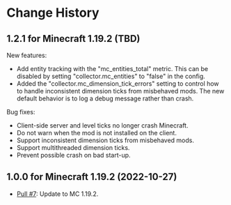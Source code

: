 
Change History
==============


1.2.1 for Minecraft 1.19.2 (TBD)
---------------------------------------

New features:

- Add entity tracking with the "mc_entities_total" metric. This can be disabled by setting "collector.mc_entities" to "false" in the config.
- Added the "collector.mc_dimension_tick_errors" setting to control how to handle inconsistent dimension ticks from misbehaved mods. The new default behavior is to log a debug message rather than crash.

Bug fixes:

- Client-side server and level ticks no longer crash Minecraft.
- Do not warn when the mod is not installed on the client.
- Support inconsistent dimension ticks from misbehaved mods.
- Support multithreaded dimension ticks.
- Prevent possible crash on bad start-up.


1.0.0 for Minecraft 1.19.2 (2022-10-27)
---------------------------------------

- [Pull #7](https://github.com/cpburnz/minecraft-prometheus-exporter/pull/7): Update to MC 1.19.2.
